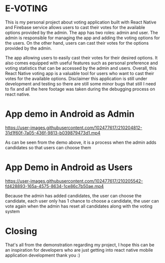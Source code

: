 # E-VOTING
This is my personal project about voting application built with React Native and Firebase service allows users to cast their votes for the available options provided by the admin. The app has two roles: admin and user. The admin is responsible for managing the app and adding the voting options for the users. On the other hand, users can cast their votes for the options provided by the admin.

The app allowing users to easily cast their votes for their desired options. It also comes equipped with useful features such as personal preference and voting statistics that can be accessed by the admin and users. Overall, this React Native voting app is a valuable tool for users who want to cast their votes for the available options. Disclaimer this application is still under development and testing so there are still some minor bugs that still I need to fix and all the here footage was taken during the debugging process on react native.

# App demo in Android as Admin

https://user-images.githubusercontent.com/102477617/210204812-31d1f60f-7a05-436f-9813-b039879473d1.mp4


As can be seen from the demo above, it is a process when the admin adds candidates so that users can choose them


# App Demo in Android as Users

https://user-images.githubusercontent.com/102477617/210205542-fd428893-165a-4575-8634-1ce86c7b50ae.mp4


Because the admin has added candidates, the user can choose the candidate, each user only has 1 chance to choose a candidate, the user can vote again when the admin has reset all candidates along with the voting system


# Closing

That's all from the demonstration regarding my project, I hope this can be an inspiration for developers who are just getting into react native mobile application development thank you :)

